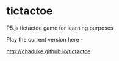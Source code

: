 # tictactoe
P5.js tictactoe game for learning purposes

Play the current version here - 

http://chaduke.github.io/tictactoe

